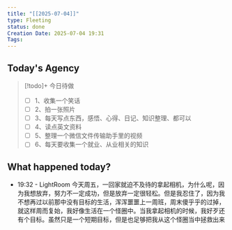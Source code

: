 ```yaml
---
title: "[[2025-07-04]]"
type: Fleeting
status: done
Creation Date: 2025-07-04 19:31
Tags:
---
```

## Today's Agency
> [!todo]+ 今日待做
> - [ ] 1、收集一个笑话
> - [ ] 2、拍一张照片
> - [ ] 3、每天写点东西，感悟、心得、日记、知识整理、都可以
> - [ ] 4、读点英文资料
> - [ ] 5、整理一个微信文件传输助手里的视频
> - [ ] 6、每天要收集一个就业、从业相关的知识

## What happened today?
- 19:32 - LightRoom
今天周五，一回家就迫不及待的拿起相机，为什么呢，因为我想放弃，努力不一定成功，但是放弃一定很轻松。但是我忍住了，因为我不想再过以前那中没有目标的生活，浑浑噩噩上一周班，周末傻乎乎的过掉，就这样周而复始，我好像生活在一个怪圈中。当我拿起相机的时候，我好歹还有个目标。虽然只是一个短期目标，但是也足够把我从这个怪圈当中拯救出来